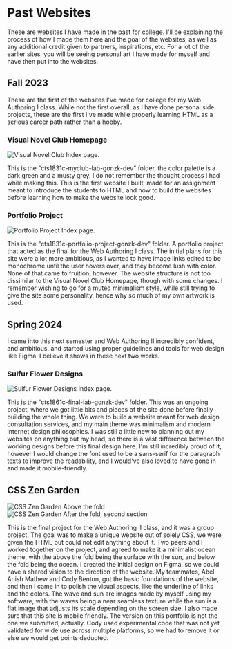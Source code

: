 # Past Websites
These are websites I have made in the past for college.
I'll be explaining the process of how I made them here and the goal of the websites, as well as any additional credit given to partners, inspirations, etc. For a lot of the earlier sites, you will be seeing personal art I have made for myself and have then put into the websites.

## Fall 2023
These are the first of the websites I've made for college for my Web Authoring I class. While not the first overall, as I have done personal side projects, these are the first I've made while properly learning HTML as a serious career path rather than a hobby.

### Visual Novel Club Homepage
![Visual Novel Club Index page.](https://i.imgur.com/Qeyd2eS.png)

This is the "cts1831c-myclub-lab-gonzk-dev" folder, the color palette is a dark green and a musty grey. I do not remember the thought process I had while making this. This is the first website I built, made for an assignment meant to introduce the students to HTML and how to build the websites before learning how to make the website look good.

### Portfolio Project
![Portfolio Project Index page.](https://i.imgur.com/Zdr1MOO.png)

This is the "cts1831c-portfolio-project-gonzk-dev" folder. A portfolio project that acted as the final for the Web Authoring I class. The initial plans for this site were a lot more ambitious, as I wanted to have image links edited to be monochrome until the user hovers over, and they become lush with color. None of that came to fruition, however. The website structure is not too dissimilar to the Visual Novel Club Homepage, though with some changes.
I remember wishing to go for a muted minimalism style, while still trying to give the site some personality, hence why so much of my own artwork is used.

## Spring 2024
I came into this next semester and Web Authoring II incredibly confident, and ambitious, and started using proper guidelines and tools for web design like Figma. I believe it shows in these next two works.

### Sulfur Flower Designs
![Sulfur Flower Designs Index page.](https://i.imgur.com/QJYamRS.png)

This is the "cts1861c-final-lab-gonzk-dev" folder. This was an ongoing project, where we got little bits and pieces of the site done before finally building the whole thing. We were to build a website meant for web design consultation services, and my main theme was minimalism and modern internet design philosophies. I was still a little new to planning out my websites on anything but my head, so there is a vast difference between the working designs before this final design here. I'm still incredibly proud of it, however I would change the font used to be a sans-serif for the paragraph texts to improve the readability, and I would've also loved to have gone in and made it mobile-friendly.

## CSS Zen Garden
![CSS Zen Garden Above the fold](https://i.imgur.com/r1SOk59.png)
![CSS Zen Garden After the fold, second section](https://i.imgur.com/hfX8wdq.png)

This is the final project for the Web Authoring II class, and it was a group project. The goal was to make a unique website out of solely CSS, we were given the HTML but could not edit anything about it. Two peers and I worked together on the project, and agreed to make it a minimalist ocean theme, with the above the fold being the surface with the sun, and below the fold being the ocean.
I created the initial design on Figma, so we could have a shared vision to the direction of the website. My teammates, Abel Anish Mathew and Cody Benton, got the basic foundations of the website, and then I came in to polish the visual aspects, like the underline of links and the colors. The wave and sun are images made by myself using my software, with the waves being a near seamless texture while the sun is a flat image that adjusts its scale depending on the screen size. I also made sure that this site is mobile friendly.
The version on this portfolio is not the one we submitted, actually. Cody used experimental code that was not yet validated for wide use across multiple platforms, so we had to remove it or else we would get points deducted.
